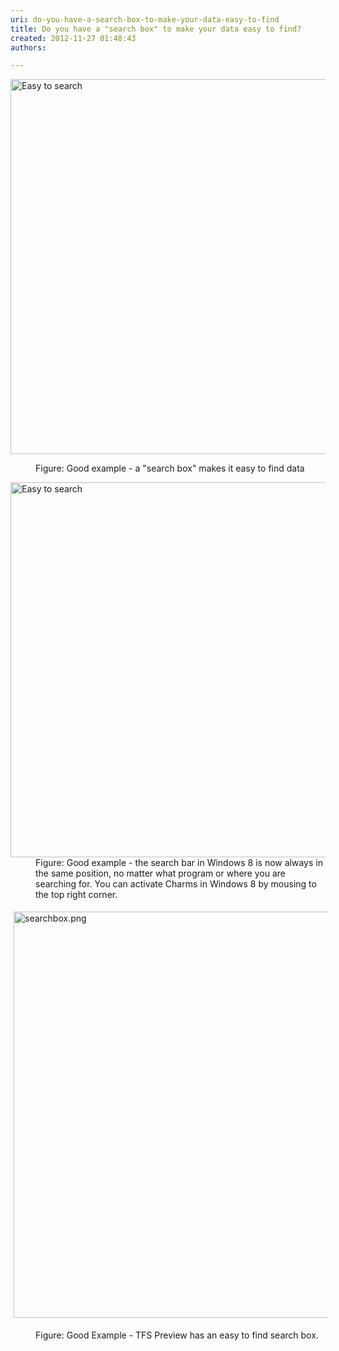 ```yaml
---
uri: do-you-have-a-search-box-to-make-your-data-easy-to-find
title: Do you have a "search box" to make your data easy to find?
created: 2012-11-27 01:48:43
authors:

---
```





<span class='intro'> <dl class="goodImage"><dt><img width="600" border="0" alt="Easy to search" src="http&#58;//www.ssw.com.au/ssw/Standards/Rules/Images/EasySearch.png" /></dt>
<dd>Figure&#58; Good example - a &quot;search box&quot; makes it easy to find data</dd></dl>
<dl class="goodImage"><dt><img width="600" border="0" alt="Easy to search" src="/PublishingImages/win8search.jpg" /></dt>
<dd>Figure&#58; Good example - the search bar in Windows 8 is now always in the same position, no matter what program or where you are searching for. You can activate Charms in Windows 8 by mousing to the top right corner.</dd></dl><dl class="ssw15-rteElement-ImageArea"><img src="/PublishingImages/searchbox.png" alt="searchbox.png" style="margin&#58;5px;width&#58;650px;" /></dl><dd class="ssw15-rteElement-FigureGood">Figure&#58; Good Example - TFS Preview has an easy to find search box.<br></dd>
 </span>




